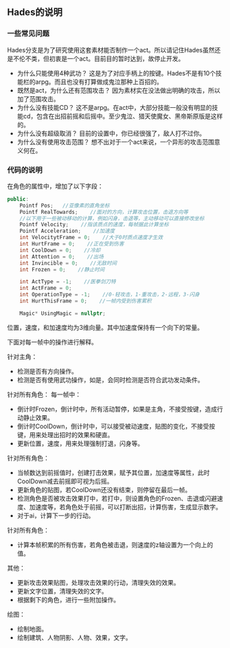 ## Hades的说明

### 一些常见问题

Hades分支是为了研究使用这套素材能否制作一个act。所以请记住Hades虽然还是不伦不类，但初衷是一个act。目前目的暂时达到，故停止开发。

* 为什么只能使用4种武功？
这是为了对应手柄上的按键。Hades不是有10个技能栏的arpg。而且也没有打算做成鬼泣那种上百招的。
* 既然是act，为什么还有范围攻击？
因为素材实在没法做出明确的攻击，所以加了范围攻击。
* 为什么没有技能CD？
这不是arpg。在act中，大部分技能一般没有明显的技能cd，包含在出招前摇和后摇中。至少鬼泣、猎天使魔女、黑帝斯原版是这样的。
* 为什么没有超级取消？
目前的设置中，你已经很强了，敌人打不过你。
* 为什么没有使用攻击范围？
想不出对于一个act来说，一个异形的攻击范围意义何在。

### 代码的说明

在角色的属性中，增加了以下字段：

```c++
public:
    Pointf Pos;   //亚像素的直角坐标
    Pointf RealTowards;    //面对的方向，计算攻击位置，击退方向等
    //以下用于一些被动移动的计算，例如闪身，击退等，主动移动可以直接修改坐标
    Pointf Velocity;    //指该质点的速度，每帧据此计算坐标
    Pointf Acceleration;    //加速度
    int VelocitytFrame = 0;    //大于0时质点速度才生效
    int HurtFrame = 0;    //正在受到伤害
    int CoolDown = 0;    //冷却
    int Attention = 0;    //出场
    int Invincible = 0;    //无敌时间
    int Frozen = 0;    //静止时间

    int ActType = -1;    //医拳剑刀特
    int ActFrame = 0;
    int OperationType = -1;    //0-轻攻击，1-重攻击，2-远程，3-闪身
    int HurtThisFrame = 0;    //一帧内受到伤害累积

    Magic* UsingMagic = nullptr;
```

位置，速度，和加速度均为3维向量。其中加速度保持有一个向下的常量。

下面对每一帧中的操作进行解释。

针对主角：
- 检测是否有方向操作。
- 检测是否有使用武功操作，如是，会同时检测是否符合武功发动条件。

针对所有角色：
每一帧中：
- 倒计时Frozen，倒计时中，所有活动暂停，如果是主角，不接受按键，造成行动静止效果。
- 倒计时CoolDown，倒计时中，可以接受被动速度，贴图的变化，不接受按键，用来处理出招时的效果和硬直。
- 更新位置，速度，用来处理强制打退，闪身等。

针对所有角色：
- 当帧数达到前摇值时，创建打击效果，赋予其位置，加速度等属性，此时CoolDown减去前摇即可视为后摇。
- 更新角色的贴图，若CoolDown还没有结束，则停留在最后一帧。
- 检测角色是否被攻击效果打中，若打中，则设置角色的Frozen、击退或闪避速度、加速度等，若角色处于前摇，可以打断出招，计算伤害，生成显示数字。
- 对于ai，计算下一步的行动。

针对所有角色：
- 计算本帧积累的所有伤害，若角色被击退，则速度的z轴设置为一个向上的值。

其他：
- 更新攻击效果贴图，处理攻击效果的行动，清理失效的效果。
- 更新文字位置，清理失效的文字。
- 根据剩下的角色，进行一些附加操作。

绘图：
- 绘制地面。
- 绘制建筑、人物阴影、人物、效果，文字。
